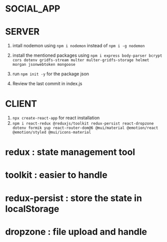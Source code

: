 # SOCIAL_APP

# SERVER

1. intall nodemon using `npm i nodemon` instead of `npm i -g nodemon`

2. install the mentioned packages using `npm i express body-parser bcrypt cors dotenv gridfs-stream multer multer-gridfs-storage helmet morgan jsonwebtoken mongoose`

3. run `npm init -y` for the package json

4. Review the last commit in index.js

# CLIENT

1. `npx create-react-app` for react installation
2. `npm i react-redux @reduxjs/toolkit redux-persist react-dropzone dotenv formik yup react-router-dom@6 @mui/material @emotion/react @emotion/styled @mui/icons-material`

# redux : state management tool

# toolkit : easier to handle

# redux-persist : store the state in localStorage

# dropzone : file upload and handle
